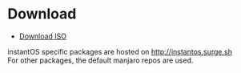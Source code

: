 # Download
<ul class="actions">
    <li><a href="https://sourceforge.net/projects/instantos/files/latest/download" class="button special icon fa-download">Download ISO</a></li>
</ul>

instantOS specific packages are hosted on http://instantos.surge.sh  
For other packages, the default manjaro repos are used.
